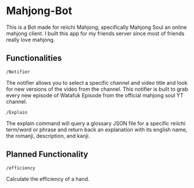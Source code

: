 ﻿# Mahjong-Bot

This is a Bot made for reiichi Mahjong; specifically Mahjong Soul an online mahjong client. I built this app for my friends server since most of friends really love mahjong.

## Functionalities
```/Notifier```

The notifier allows you to select a specific channel and video title and look for new versions of the video from the channel. This notifier is built to grab every new episode of Watafuk Episode from the official mahjong soul YT channel.


```/Explain```

The explain command will query a glossary JSON file for a specific reiichi term/word or phrase and return back an explanation with its english name, the romanji, description, and kanji.

## Planned Functionality
```/efficiency```

Calculate the efficiency of a hand.

